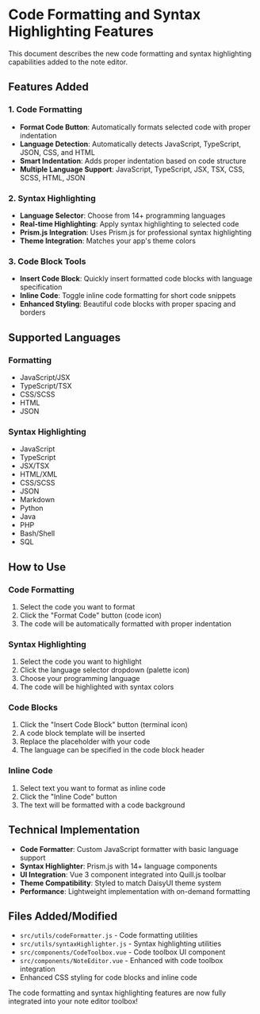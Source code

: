 # Code Formatting and Syntax Highlighting Features

This document describes the new code formatting and syntax highlighting capabilities added to the note editor.

## Features Added

### 1. Code Formatting
- **Format Code Button**: Automatically formats selected code with proper indentation
- **Language Detection**: Automatically detects JavaScript, TypeScript, JSON, CSS, and HTML
- **Smart Indentation**: Adds proper indentation based on code structure
- **Multiple Language Support**: JavaScript, TypeScript, JSX, TSX, CSS, SCSS, HTML, JSON

### 2. Syntax Highlighting
- **Language Selector**: Choose from 14+ programming languages
- **Real-time Highlighting**: Apply syntax highlighting to selected code
- **Prism.js Integration**: Uses Prism.js for professional syntax highlighting
- **Theme Integration**: Matches your app's theme colors

### 3. Code Block Tools
- **Insert Code Block**: Quickly insert formatted code blocks with language specification
- **Inline Code**: Toggle inline code formatting for short code snippets
- **Enhanced Styling**: Beautiful code blocks with proper spacing and borders

## Supported Languages

### Formatting
- JavaScript/JSX
- TypeScript/TSX
- CSS/SCSS
- HTML
- JSON

### Syntax Highlighting
- JavaScript
- TypeScript
- JSX/TSX
- HTML/XML
- CSS/SCSS
- JSON
- Markdown
- Python
- Java
- PHP
- Bash/Shell
- SQL

## How to Use

### Code Formatting
1. Select the code you want to format
2. Click the "Format Code" button (code icon)
3. The code will be automatically formatted with proper indentation

### Syntax Highlighting
1. Select the code you want to highlight
2. Click the language selector dropdown (palette icon)
3. Choose your programming language
4. The code will be highlighted with syntax colors

### Code Blocks
1. Click the "Insert Code Block" button (terminal icon)
2. A code block template will be inserted
3. Replace the placeholder with your code
4. The language can be specified in the code block header

### Inline Code
1. Select text you want to format as inline code
2. Click the "Inline Code" button
3. The text will be formatted with a code background

## Technical Implementation

- **Code Formatter**: Custom JavaScript formatter with basic language support
- **Syntax Highlighter**: Prism.js with 14+ language components
- **UI Integration**: Vue 3 component integrated into Quill.js toolbar
- **Theme Compatibility**: Styled to match DaisyUI theme system
- **Performance**: Lightweight implementation with on-demand formatting

## Files Added/Modified

- `src/utils/codeFormatter.js` - Code formatting utilities
- `src/utils/syntaxHighlighter.js` - Syntax highlighting utilities  
- `src/components/CodeToolbox.vue` - Code toolbox UI component
- `src/components/NoteEditor.vue` - Enhanced with code toolbox integration
- Enhanced CSS styling for code blocks and inline code

The code formatting and syntax highlighting features are now fully integrated into your note editor toolbox!